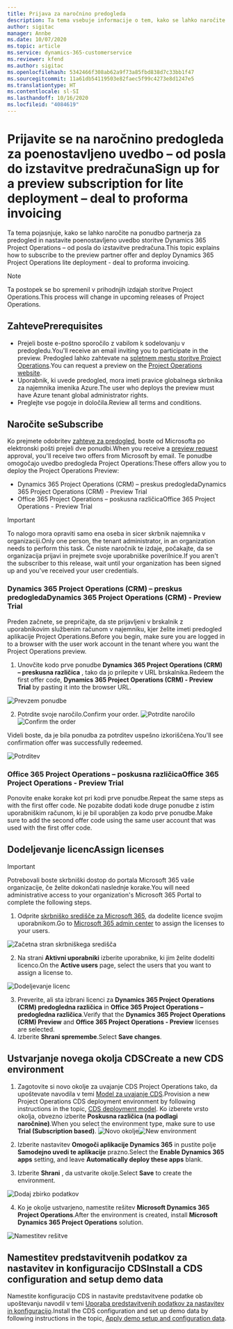```yaml
---
title: Prijava za naročnino predogleda
description: Ta tema vsebuje informacije o tem, kako se lahko naročite in uvedete poenostavljeno uvedbo storitve Project Operations – od posla do izstavitve predračuna.
author: sigitac
manager: Annbe
ms.date: 10/07/2020
ms.topic: article
ms.service: dynamics-365-customerservice
ms.reviewer: kfend
ms.author: sigitac
ms.openlocfilehash: 5342466f308ab62a9f73a85fbd838d7c33bb1f47
ms.sourcegitcommit: 11a61db54119503e82faec5f99c4273e8d1247e5
ms.translationtype: HT
ms.contentlocale: sl-SI
ms.lasthandoff: 10/16/2020
ms.locfileid: "4084619"
---
```

# <a name="sign-up-for-a-preview-subscription-for-lite-deployment--deal-to-proforma-invoicing"></a><span data-ttu-id="2354e-103">Prijavite se na naročnino predogleda za poenostavljeno uvedbo – od posla do izstavitve predračuna</span><span class="sxs-lookup"><span data-stu-id="2354e-103">Sign up for a preview subscription for lite deployment – deal to proforma invoicing</span></span>

<span data-ttu-id="2354e-104">Ta tema pojasnjuje, kako se lahko naročite na ponudbo partnerja za predogled in nastavite poenostavljeno uvedbo storitve Dynamics 365 Project Operations – od posla do izstavitve predračuna.</span><span class="sxs-lookup"><span data-stu-id="2354e-104">This topic explains how to subscribe to the preview partner offer and deploy Dynamics 365 Project Operations lite deployment - deal to proforma invoicing.</span></span>

> [!NOTE]
> <span data-ttu-id="2354e-105">Ta postopek se bo spremenil v prihodnjih izdajah storitve Project Operations.</span><span class="sxs-lookup"><span data-stu-id="2354e-105">This process will change in upcoming releases of Project Operations.</span></span>

## <a name="prerequisites"></a><span data-ttu-id="2354e-106">Zahteve</span><span class="sxs-lookup"><span data-stu-id="2354e-106">Prerequisites</span></span>

- <span data-ttu-id="2354e-107">Prejeli boste e-poštno sporočilo z vabilom k sodelovanju v predogledu.</span><span class="sxs-lookup"><span data-stu-id="2354e-107">You'll receive an email inviting you to participate in the preview.</span></span> <span data-ttu-id="2354e-108">Predogled lahko zahtevate na [spletnem mestu storitve Project Operations](https://dynamics.microsoft.com/en-us/project-operations/overview/).</span><span class="sxs-lookup"><span data-stu-id="2354e-108">You can request a preview on the [Project Operations website](https://dynamics.microsoft.com/en-us/project-operations/overview/).</span></span>
- <span data-ttu-id="2354e-109">Uporabnik, ki uvede predogled, mora imeti pravice globalnega skrbnika za najemnika imenika Azure.</span><span class="sxs-lookup"><span data-stu-id="2354e-109">The user who deploys the preview must have Azure tenant global administrator rights.</span></span>
- <span data-ttu-id="2354e-110">Preglejte vse pogoje in določila.</span><span class="sxs-lookup"><span data-stu-id="2354e-110">Review all terms and conditions.</span></span>

## <a name="subscribe"></a><span data-ttu-id="2354e-111">Naročite se</span><span class="sxs-lookup"><span data-stu-id="2354e-111">Subscribe</span></span>

<span data-ttu-id="2354e-112">Ko prejmete odobritev [zahteve za predogled](https://forms.office.com/FormsPro/Pages/ResponsePage.aspx?id=v4j5cvGGr0GRqy180BHbR56j8lZs0FdAvwT75_WNFyxUMkRDV1NYQU5TNjE2VjhKOVBUNVg2R0s1NC4u), boste od Microsofta po elektronski pošti prejeli dve ponudbi.</span><span class="sxs-lookup"><span data-stu-id="2354e-112">When you receive a [preview request](https://forms.office.com/FormsPro/Pages/ResponsePage.aspx?id=v4j5cvGGr0GRqy180BHbR56j8lZs0FdAvwT75_WNFyxUMkRDV1NYQU5TNjE2VjhKOVBUNVg2R0s1NC4u) approval, you'll receive two offers from Microsoft by email.</span></span> <span data-ttu-id="2354e-113">Te ponudbe omogočajo uvedbo predogleda Project Operations:</span><span class="sxs-lookup"><span data-stu-id="2354e-113">These offers allow you to deploy the Project Operations Preview:</span></span>

- <span data-ttu-id="2354e-114">Dynamics 365 Project Operations (CRM) – preskus predogleda</span><span class="sxs-lookup"><span data-stu-id="2354e-114">Dynamics 365 Project Operations (CRM) - Preview Trial</span></span>
- <span data-ttu-id="2354e-115">Office 365 Project Operations – poskusna različica</span><span class="sxs-lookup"><span data-stu-id="2354e-115">Office 365 Project Operations - Preview Trial</span></span>

> [!IMPORTANT]
> <span data-ttu-id="2354e-116">To nalogo mora opraviti samo ena oseba in sicer skrbnik najemnika v organizaciji.</span><span class="sxs-lookup"><span data-stu-id="2354e-116">Only one person, the tenant administrator, in an organization needs to perform this task.</span></span> <span data-ttu-id="2354e-117">Če niste naročnik te izdaje, počakajte, da se organizacija prijavi in prejmete svoje uporabniške poverilnice.</span><span class="sxs-lookup"><span data-stu-id="2354e-117">If you aren't the subscriber to this release, wait until your organization has been signed up and you've received your user credentials.</span></span>

### <a name="dynamics-365-project-operations-crm---preview-trial"></a><span data-ttu-id="2354e-118">Dynamics 365 Project Operations (CRM) – preskus predogleda</span><span class="sxs-lookup"><span data-stu-id="2354e-118">Dynamics 365 Project Operations (CRM) - Preview Trial</span></span> 

<span data-ttu-id="2354e-119">Preden začnete, se prepričajte, da ste prijavljeni v brskalnik z uporabnikovim službenim računom v najemniku, kjer želite imeti predogled aplikacije Project Operations.</span><span class="sxs-lookup"><span data-stu-id="2354e-119">Before you begin, make sure you are logged in to a browser with the user work account in the tenant where you want the Project Operations preview.</span></span>

1. <span data-ttu-id="2354e-120">Unovčite kodo prve ponudbe **Dynamics 365 Project Operations (CRM) – preskusna različica** , tako da jo prilepite v URL brskalnika.</span><span class="sxs-lookup"><span data-stu-id="2354e-120">Redeem the first offer code, **Dynamics 365 Project Operations (CRM) - Preview Trial** by pasting it into the browser URL.</span></span>

![Prevzem ponudbe](./media/16RedeemFirstOfferNew.png)

2. <span data-ttu-id="2354e-122">Potrdite svoje naročilo.</span><span class="sxs-lookup"><span data-stu-id="2354e-122">Confirm your order.</span></span>
<span data-ttu-id="2354e-123">![Potrdite naročilo](./media/17ConfirmOrderNew.png)</span><span class="sxs-lookup"><span data-stu-id="2354e-123">![Confirm the order](./media/17ConfirmOrderNew.png)</span></span>

<span data-ttu-id="2354e-124">Videli boste, da je bila ponudba za potrditev uspešno izkoriščena.</span><span class="sxs-lookup"><span data-stu-id="2354e-124">You'll see confirmation offer was successfully redeemed.</span></span>

![Potrditev](./media/18OrderConfirmationNew.png)

### <a name="office-365-project-operations---preview-trial"></a><span data-ttu-id="2354e-126">Office 365 Project Operations – poskusna različica</span><span class="sxs-lookup"><span data-stu-id="2354e-126">Office 365 Project Operations - Preview Trial</span></span>

<span data-ttu-id="2354e-127">Ponovite enake korake kot pri kodi prve ponudbe.</span><span class="sxs-lookup"><span data-stu-id="2354e-127">Repeat the same steps as with the first offer code.</span></span> <span data-ttu-id="2354e-128">Ne pozabite dodati kode druge ponudbe z istim uporabniškim računom, ki je bil uporabljen za kodo prve ponudbe.</span><span class="sxs-lookup"><span data-stu-id="2354e-128">Make sure to add the second offer code using the same user account that was used with the first offer code.</span></span>

## <a name="assign-licenses"></a><span data-ttu-id="2354e-129">Dodeljevanje licenc</span><span class="sxs-lookup"><span data-stu-id="2354e-129">Assign licenses</span></span>

> [!IMPORTANT]
> <span data-ttu-id="2354e-130">Potrebovali boste skrbniški dostop do portala Microsoft 365 vaše organizacije, če želite dokončati naslednje korake.</span><span class="sxs-lookup"><span data-stu-id="2354e-130">You will need administrative access to your organization's Microsoft 365 Portal to complete the following steps.</span></span>


1. <span data-ttu-id="2354e-131">Odprite [skrbniško središče za Microsoft 365](https://portal.office.com/), da dodelite licence svojim uporabnikom.</span><span class="sxs-lookup"><span data-stu-id="2354e-131">Go to [Microsoft 365 admin center](https://portal.office.com/) to assign the licenses to your users.</span></span>

![Začetna stran skrbniškega središča](./media/14AdminPortal.png)

2. <span data-ttu-id="2354e-133">Na strani **Aktivni uporabniki** izberite uporabnike, ki jim želite dodeliti licenco.</span><span class="sxs-lookup"><span data-stu-id="2354e-133">On the **Active users** page, select the users that you want to assign a license to.</span></span>

![Dodeljevanje licenc](./media/15AssignLicenses.png)

3. <span data-ttu-id="2354e-135">Preverite, ali sta izbrani licenci za **Dynamics 365 Project Operations (CRM) predogledna različica** in **Office 365 Project Operations – predogledna različica**.</span><span class="sxs-lookup"><span data-stu-id="2354e-135">Verify that the **Dynamics 365 Project Operations (CRM) Preview** and **Office 365 Project Operations - Preview** licenses are selected.</span></span> 
4. <span data-ttu-id="2354e-136">Izberite **Shrani spremembe**.</span><span class="sxs-lookup"><span data-stu-id="2354e-136">Select **Save changes**.</span></span>

## <a name="create-a-new-cds-environment"></a><span data-ttu-id="2354e-137">Ustvarjanje novega okolja CDS</span><span class="sxs-lookup"><span data-stu-id="2354e-137">Create a new CDS environment</span></span>

1. <span data-ttu-id="2354e-138">Zagotovite si novo okolje za uvajanje CDS Project Operations tako, da upoštevate navodila v temi [Model za uvajanje CDS](lite-deployment.md).</span><span class="sxs-lookup"><span data-stu-id="2354e-138">Provision a new Project Operations CDS deployment environment by following instructions in the topic, [CDS deployment model](lite-deployment.md).</span></span> <span data-ttu-id="2354e-139">Ko izberete vrsto okolja, obvezno izberite **Poskusna različica (na podlagi naročnine)**.</span><span class="sxs-lookup"><span data-stu-id="2354e-139">When you select the environment type, make sure to use **Trial (Subscription based)**.</span></span>
<span data-ttu-id="2354e-140">![Novo okolje](./media/19CreateEnvironment.png)</span><span class="sxs-lookup"><span data-stu-id="2354e-140">![New environment](./media/19CreateEnvironment.png)</span></span>

2. <span data-ttu-id="2354e-141">Izberite nastavitev **Omogoči aplikacije Dynamics 365** in pustite polje **Samodejno uvedi te aplikacije** prazno.</span><span class="sxs-lookup"><span data-stu-id="2354e-141">Select the **Enable Dynamics 365 apps** setting, and leave **Automatically deploy these apps** blank.</span></span>  
3. <span data-ttu-id="2354e-142">Izberite **Shrani** , da ustvarite okolje.</span><span class="sxs-lookup"><span data-stu-id="2354e-142">Select **Save** to create the environment.</span></span>

![Dodaj zbirko podatkov](./media/20CreateEnvironment1.png)

4. <span data-ttu-id="2354e-144">Ko je okolje ustvarjeno, namestite rešitev **Microsoft Dynamics 365 Project Operations**.</span><span class="sxs-lookup"><span data-stu-id="2354e-144">After the environment is created, install **Microsoft Dynamics 365 Project Operations** solution.</span></span> 

![Namestitev rešitve](./media/21InstallSolution.png)

## <a name="install-a-cds-configuration-and-setup-demo-data"></a><span data-ttu-id="2354e-146">Namestitev predstavitvenih podatkov za nastavitev in konfiguracijo CDS</span><span class="sxs-lookup"><span data-stu-id="2354e-146">Install a CDS configuration and setup demo data</span></span>

<span data-ttu-id="2354e-147">Namestite konfiguracijo CDS in nastavite predstavitvene podatke ob upoštevanju navodil v temi [Uporaba predstavitvenih podatkov za nastavitev in konfiguracijo](lite-apply-demo-setup-config-data.md).</span><span class="sxs-lookup"><span data-stu-id="2354e-147">Install the CDS configuration and set up demo data by following instructions in the topic, [Apply demo setup and configuration data](lite-apply-demo-setup-config-data.md).</span></span>
